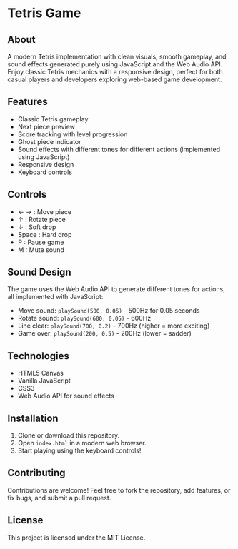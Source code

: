 # Tetris Game

## About
A modern Tetris implementation with clean visuals, smooth gameplay, and sound effects generated purely using JavaScript and the Web Audio API. Enjoy classic Tetris mechanics with a responsive design, perfect for both casual players and developers exploring web-based game development.

## Features
- Classic Tetris gameplay
- Next piece preview
- Score tracking with level progression
- Ghost piece indicator
- Sound effects with different tones for different actions (implemented using JavaScript)
- Responsive design
- Keyboard controls

## Controls
- ← → : Move piece
- ↑ : Rotate piece
- ↓ : Soft drop
- Space : Hard drop
- P : Pause game
- M : Mute sound

## Sound Design
The game uses the Web Audio API to generate different tones for actions, all implemented with JavaScript:
- Move sound: `playSound(500, 0.05)` - 500Hz for 0.05 seconds
- Rotate sound: `playSound(600, 0.05)` - 600Hz
- Line clear: `playSound(700, 0.2)` - 700Hz (higher = more exciting)
- Game over: `playSound(200, 0.5)` - 200Hz (lower = sadder)

## Technologies
- HTML5 Canvas
- Vanilla JavaScript
- CSS3
- Web Audio API for sound effects

## Installation
1. Clone or download this repository.
2. Open `index.html` in a modern web browser.
3. Start playing using the keyboard controls!

## Contributing
Contributions are welcome! Feel free to fork the repository, add features, or fix bugs, and submit a pull request.

## License
This project is licensed under the MIT License.
